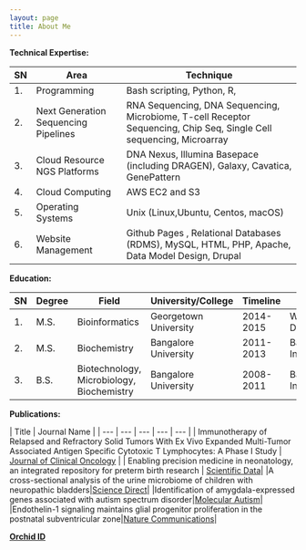```yaml
---
layout: page
title: About Me
---
```


**Technical Expertise:**

| **SN** | **Area** | **Technique** |
| --- | --- | --- |
| 1. | Programming | Bash scripting, Python, R, |
| 2. | Next Generation Sequencing Pipelines | RNA Sequencing, DNA Sequencing, Microbiome, T-cell Receptor Sequencing, Chip Seq, Single Cell sequencing, Microarray |
| 3. | Cloud Resource NGS Platforms | DNA Nexus, Illumina Basepace (including DRAGEN), Galaxy, Cavatica, GenePattern |
| 4. | Cloud Computing | AWS EC2 and S3 |
| 5. | Operating Systems | Unix (Linux,Ubuntu, Centos, macOS) |
| 6. | Website Management | Github Pages , Relational Databases (RDMS), MySQL, HTML, PHP, Apache, Data Model Design, Drupal |


**Education:**

| **SN** | **Degree** | **Field** | **University/College** | **Timeline** | **Place** |
| --- | --- | --- | --- | --- | --- |
| 1. | M.S. | Bioinformatics | Georgetown University | 2014-2015 | Washington, DC, USA |
| 2. | M.S. | Biochemistry | Bangalore University | 2011-2013 | Bangalore, India |
| 3. | B.S. | Biotechnology, Microbiology, Biochemistry | Bangalore University | 2008-2011 | Bangalore, India |

**Publications:**

| Title | Journal Name | 
| --- | --- | --- | --- | --- | 
| Immunotherapy of Relapsed and Refractory Solid Tumors With Ex Vivo Expanded Multi-Tumor Associated Antigen Specific Cytotoxic T Lymphocytes: A Phase I Study | [Journal of Clinical Oncology](https://ascopubs.org/doi/10.1200/JCO.19.00177) | 
| Enabling precision medicine in neonatology, an integrated repository for preterm birth research | [Scientific Data](https://www.nature.com/articles/sdata2018219)|
|A cross-sectional analysis of the urine microbiome of children with neuropathic bladders|[Science Direct](https://doi.org/10.1016/j.jpurol.2020.02.005)|
|Identification of amygdala-expressed genes associated with autism spectrum disorder|[Molecular Autism](https://doi.org/10.1186/s13229-020-00346-1)|
|Endothelin-1 signaling maintains glial progenitor proliferation in the postnatal subventricular zone|[Nature Communications](https://doi.org/10.1038/s41467-020-16028-8)|


**[Orchid ID](https://orcid.org/0000-0003-1599-0679)**
